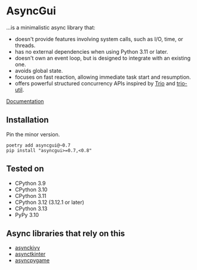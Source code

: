 # AsyncGui

...is a minimalistic async library that:

- doesn't provide features involving system calls, such as I/O, time, or threads.
- has no external dependencies when using Python 3.11 or later.
- doesn't own an event loop, but is designed to integrate with an existing one.
- avoids global state.
- focuses on fast reaction, allowing immediate task start and resumption.
- offers powerful structured concurrency APIs inspired by [Trio](https://trio.readthedocs.io/en/stable/) and [trio-util](https://trio-util.readthedocs.io/en/latest/).

[Documentation](https://asyncgui.github.io/asyncgui/)

## Installation

Pin the minor version.

```text
poetry add asyncgui@~0.7
pip install "asyncgui>=0.7,<0.8"
```

## Tested on

- CPython 3.9
- CPython 3.10
- CPython 3.11
- CPython 3.12 (3.12.1 or later)
- CPython 3.13
- PyPy 3.10

## Async libraries that rely on this

- [asynckivy](https://github.com/asyncgui/asynckivy)
- [asynctkinter](https://github.com/asyncgui/asynctkinter)
- [asyncpygame](https://github.com/asyncgui/asyncpygame)
